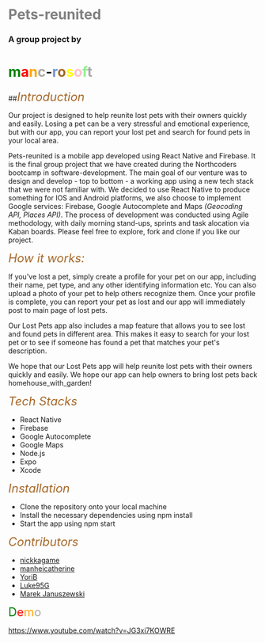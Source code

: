 # <font color="grey">Pets-reunited</font>

### A group project by

# <font color="green">m</font><font color="red">a</font><font color="orange">n</font><font color="darkgrey">c</font>-<font color="#728FCE">r</font><font color="#A66829">o</font><font color="yellow">s</font><font color="pink">o</font><font color="lightgreen">f</font><font color="darkgrey">t</font>

##<font color="#A66829" size=5>_Introduction_</font>

Our project is designed to help reunite lost pets with their owners quickly and easily. Losing a pet can be a very stressful and emotional experience, but with our app, you can report your lost pet and search for found pets in your local area.

Pets-reunited is a mobile app developed using React Native and Firebase. It is the final group project that we have created during the Northcoders bootcamp in software-development. The main goal of our venture was to design and develop - top to bottom - a working app using a new tech stack that we were not familiar with. We decided to use React Native to produce something for IOS and Android platforms, we also choose to implement Google services: Firebase, Google Autocomplete and Maps _(Geocoding API, Places API)_. The process of development was conducted using Agile methodology, with daily morning stand-ups, sprints and task alocation via Kaban boards.
Please feel free to explore, fork and clone if you like our project.

<font color="#A66829" size=5>_How it works:_</font>

If you've lost a pet, simply create a profile for your pet on our app, including their name, pet type, and any other identifying information etc. You can also upload a photo of your pet to help others recognize them. Once your profile is complete, you can report your pet as lost and our app will immediately post to main page of lost pets.

Our Lost Pets app also includes a map feature that allows you to see lost and found pets in different area. This makes it easy to search for your lost pet or to see if someone has found a pet that matches your pet's description.

We hope that our Lost Pets app will help reunite lost pets with their owners quickly and easily. We hope our app can help owners to bring lost pets back homehouse_with_garden!

<font color="#A66829" size=5> _Tech Stacks_</font>

- React Native
- Firebase
- Google Autocomplete
- Google Maps
- Node.js
- Expo
- Xcode

<font color="#A66829" size=5> _Installation_</font>

- Clone the repository onto your local machine
- Install the necessary dependencies using npm install
- Start the app using npm start

<font color="#A66829" size=5>_Contributors_</font>

- [nickkagame](https://github.com/nickkagame)
- [manheicatherine](https://github.com/manheicatherine)
- [YoriB](https://github.com/YoriB)
- [Luke95G](https://github.com/Luke95G)
- [Marek Januszewski](https://github.com/MarekJanu)

<font color="green" size=5>D</font><font color="red" size=5>e</font><font color="orange" size=5>m</font><font color="darkgrey" size=5>o</font>

https://www.youtube.com/watch?v=JG3xi7KOWRE
